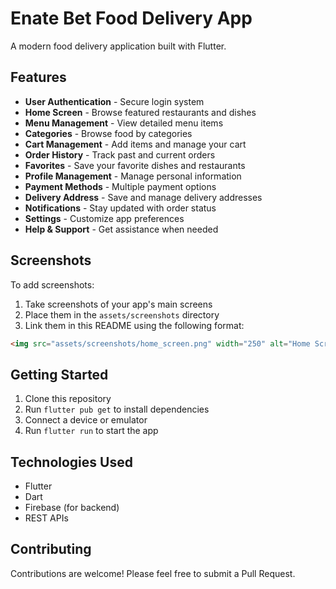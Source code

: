# Enate Bet Food Delivery App

A modern food delivery application built with Flutter.

## Features

- **User Authentication** - Secure login system
- **Home Screen** - Browse featured restaurants and dishes
- **Menu Management** - View detailed menu items
- **Categories** - Browse food by categories
- **Cart Management** - Add items and manage your cart
- **Order History** - Track past and current orders
- **Favorites** - Save your favorite dishes and restaurants
- **Profile Management** - Manage personal information
- **Payment Methods** - Multiple payment options
- **Delivery Address** - Save and manage delivery addresses
- **Notifications** - Stay updated with order status
- **Settings** - Customize app preferences
- **Help & Support** - Get assistance when needed

## Screenshots

To add screenshots:

1. Take screenshots of your app's main screens
2. Place them in the `assets/screenshots` directory
3. Link them in this README using the following format:

```markdown
<img src="assets/screenshots/home_screen.png" width="250" alt="Home Screen">
```

## Getting Started

1. Clone this repository
2. Run `flutter pub get` to install dependencies
3. Connect a device or emulator
4. Run `flutter run` to start the app

## Technologies Used

- Flutter
- Dart
- Firebase (for backend)
- REST APIs

## Contributing

Contributions are welcome! Please feel free to submit a Pull Request.
